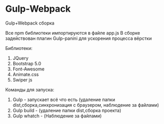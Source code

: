 # Gulp-Webpack
Gulp+Webpack сборка

Все npm библиотеки импортируются в файле app.js
В сборке задействован плагин Gulp-panini для ускорения процесса вёрстки

Библиотеки:
1. JQuery
2. Bootstrap 5.0
3. Font-Awesome
4. Animate.css
5. Swiper js

Команды для запуска: 

1. Gulp - запускает всё что есть (удаление папки dist,сборка,синхронизация с браузером, наблюдение за файлами)
2. Gulp build - (удаление папки dist,сборка проекта)
3. Gulp whatch - (Наблюдение за файлами)

